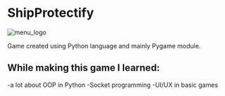# ShipProtectify
![menu_logo](https://user-images.githubusercontent.com/56320157/162987728-b94b6ca2-aa7a-40e1-b7c0-09fb7528a240.png)

Game created using Python language and mainly Pygame module. 
## While making this game I learned:
  -a lot about OOP in Python
  -Socket programming
  -UI/UX in basic games
